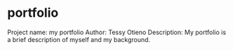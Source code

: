 # portfolio
Project name: my portfolio
Author: Tessy Otieno
Description: My portfolio is a brief description of myself and my background.
